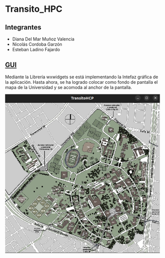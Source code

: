 # Transito_HPC

## Integrantes

* Diana Del Mar Muñoz Valencia
* Nicolás Cordoba Garzón
* Esteban Ladino Fajardo

## [GUI](./GUI)

Mediante la Librería wxwidgets se está implementando la Intefaz gráfica de la aplicación. Hasta ahora, se ha logrado colocar como fondo de pantalla el mapa de la Universidad y se acomoda al anchor de la pantalla.

![MapaUNAL](./figs/GUI.png)

